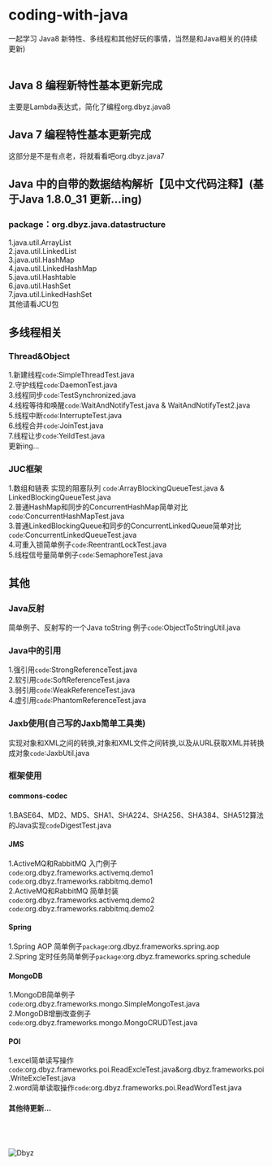 coding-with-java
====
一起学习 Java8 新特性、多线程和其他好玩的事情，当然是和Java相关的(持续更新)<br><br>

## Java 8 编程新特性基本更新完成
主要是Lambda表达式，简化了编程org.dbyz.java8

## Java 7 编程特性基本更新完成
这部分是不是有点老，将就看看吧org.dbyz.java7

## Java 中的自带的数据结构解析【见中文代码注释】(基于Java 1.8.0_31 更新...ing)
### package：org.dbyz.java.datastructure
1.java.util.ArrayList <br>
2.java.util.LinkedList <br>
3.java.util.HashMap <br>
4.java.util.LinkedHashMap <br>
5.java.util.Hashtable <br>
6.java.util.HashSet <br>
7.java.util.LinkedHashSet <br>
其他请看JCU包
<br>

## 多线程相关 
### Thread&Object
1.新建线程`code`:SimpleThreadTest.java<br>
2.守护线程`code`:DaemonTest.java<br>
3.线程同步`code`:TestSynchronized.java<br>
4.线程等待和唤醒`code`:WaitAndNotifyTest.java & WaitAndNotifyTest2.java<br>
5.线程中断`code`:InterrupteTest.java<br>
6.线程合并`code`:JoinTest.java<br>
7.线程让步`code`:YeildTest.java<br>
      更新ing...

### JUC框架
1.数组和链表 实现的阻塞队列 `code`:ArrayBlockingQueueTest.java & LinkedBlockingQueueTest.java<br>
2.普通HashMap和同步的ConcurrentHashMap简单对比`code`:ConcurrentHashMapTest.java<br>
3.普通LinkedBlockingQueue和同步的ConcurrentLinkedQueue简单对比`code`:ConcurrentLinkedQueueTest.java<br>
4.可重入锁简单例子`code`:ReentrantLockTest.java<br>
5.线程信号量简单例子`code`:SemaphoreTest.java<br>
     
## 其他
### Java反射
简单例子、反射写的一个Java toString 例子`code`:ObjectToStringUtil.java<br>

### Java中的引用
1.强引用`code`:StrongReferenceTest.java<br>
2.软引用`code`:SoftReferenceTest.java<br>
3.弱引用`code`:WeakReferenceTest.java<br>
4.虚引用`code`:PhantomReferenceTest.java<br>

### Jaxb使用(自己写的Jaxb简单工具类)
实现对象和XML之间的转换,对象和XML文件之间转换,以及从URL获取XML并转换成对象`code`:JaxbUtil.java<br>

### 框架使用 
#### commons-codec
1.BASE64、MD2、MD5、SHA1、SHA224、SHA256、SHA384、SHA512算法的Java实现`code`DigestTest.java

#### JMS
1.ActiveMQ和RabbitMQ 入门例子<br/>
`code`:org.dbyz.frameworks.activemq.demo1<br/>
`code`:org.dbyz.frameworks.rabbitmq.demo1<br/>
2.ActiveMQ和RabbitMQ 简单封装<br/>
`code`:org.dbyz.frameworks.activemq.demo2<br/>
`code`:org.dbyz.frameworks.rabbitmq.demo2<br/>

#### Spring
1.Spring AOP 简单例子`package`:org.dbyz.frameworks.spring.aop<br/>
2.Spring 定时任务简单例子`package`:org.dbyz.frameworks.spring.schedule<br/>

#### MongoDB
1.MongoDB简单例子`code`:org.dbyz.frameworks.mongo.SimpleMongoTest.java<br/>
2.MongoDB增删改查例子`code`:org.dbyz.frameworks.mongo.MongoCRUDTest.java<br/>

#### POI
1.excel简单读写操作`code`:org.dbyz.frameworks.poi.ReadExcleTest.java&org.dbyz.frameworks.poi.WriteExcleTest.java<br/>
2.word简单读取操作`code`:org.dbyz.frameworks.poi.ReadWordTest.java<br/>

#### 其他待更新...
<br><br><br>
![Dbyz](https://avatars2.githubusercontent.com/u/6849536?v=3&s=64 "Dbyz") 